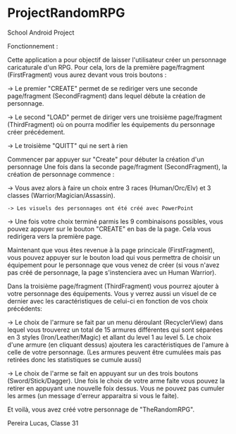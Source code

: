 # ProjectRandomRPG
School Android Project

Fonctionnement :

Cette application a pour objectif de laisser l'utilisateur créer un personnage caricaturale d'un RPG.
Pour cela, lors de la première page/fragment (FirstFragment) vous aurez devant vous trois boutons :

  -> Le premier "CREATE" permet de se rediriger vers une seconde page/fragment (SecondFragment) dans lequel débute la création de personnage.
  
  -> Le second "LOAD" permet de diriger vers une troisième page/fragment (ThirdFragment) où on pourra modifier les équipements du personnage créer précédement.
  
  -> Le troisième "QUITT" qui ne sert à rien
  
  
Commencer par appuyer sur "Create" pour débuter la création d'un personnage
Une fois dans la seconde page/fragment (SecondFragment), la création de personnage commence :

  -> Vous avez alors à faire un choix entre 3 races (Human/Orc/Elv) et 3 classes (Warrior/Magician/Assassin).
  
    -> Les visuels des personnages ont été créé avec PowerPoint
    
  -> Une fois votre choix terminé parmis les 9 combinaisons possibles, vous pouvez appuyer sur le bouton "CREATE" en bas de la page. Cela vous redirigera vers la première page.
  
  
Maintenant que vous êtes revenue à la page princicale (FirstFragment), vous pouvez appuyer sur le bouton load qui vous permettra de choisir un équipement pour le personnage que vous venez de créer (si vous n'avez pas créé de personnage, la page s'instenciera avec un Human Warrior).


Dans la troisième page/fragment (ThirdFragment) vous pourrez ajouter à votre personnage des équipements. Vous y verrez aussi un visuel de ce dernier avec les caractéristiques de celui-ci en fonction de vos choix précédents:

  -> Le choix de l'armure se fait par un menu déroulant (RecyclerView) dans lequel vous trouverez un total de 15 armures différentes qui sont séparées en 3 styles (Iron/Leather/Magic) et allant du level 1 au level 5. Le choix d'une armure (en cliquant dessus) ajoutera les caractéristiques de l'amure à celle de votre personnage. (Les armures peuvent être cumulées mais pas retirées donc les statistiques se cumule aussi)
  
  -> Le choix de l'arme se fait en appuyant sur un des trois boutons (Sword/Stick/Dagger). Une fois le choix de votre arme faite vous pouvez la retirer en appuyant une nouvelle foix dessus. Vous ne pouvez pas cumuler les armes (un message d'erreur apparaitra si vous le faite).

Et voilà, vous avez créé votre personnage de "TheRandomRPG".
  
  
Pereira Lucas, Classe 31
  
  
  
  
  
